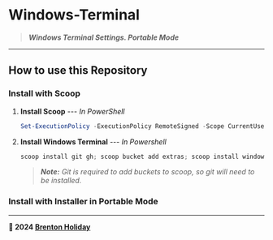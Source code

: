# Windows-Terminal
> ***Windows Terminal Settings. Portable Mode***

---

## How to use this Repository

### Install with Scoop

1. **Install Scoop** --- *In PowerShell*

   ```powershell
   Set-ExecutionPolicy -ExecutionPolicy RemoteSigned -Scope CurrentUser; Invoke-RestMethod -Uri https://get.scoop.sh | Invoke-Expression
   ```

2. **Install Windows Terminal** --- *In Powershell*

   ```powershell
   scoop install git gh; scoop bucket add extras; scoop install windows-terminal
   ```

   > ***Note:*** *Git is required to add buckets to scoop, so git will need to be installed.*

### Install with Installer in Portable Mode

---

**🤍 2024 [Brenton Holiday](https://brenton.holiday)**
